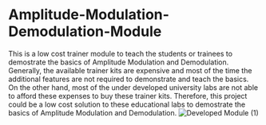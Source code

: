 # Amplitude-Modulation-Demodulation-Module
This is a low cost trainer module to teach the students or trainees to demostrate the basics of Amplitude Modulation and Demodulation. Generally, the available trainer kits are expensive and most of the time the additional features are not required to demonstrate and teach the basics. On the other hand, most of the under developed university labs are not able to afford these expenses to buy these trainer kits. Therefore, this project could be a low cost solution to these educational labs to demostrate the basics of Amplitude Modulation and Demodulation.
![Developed Module (1)](https://github.com/user-attachments/assets/deba0b5a-cece-40ad-8da1-de60e1cd8e3c)
